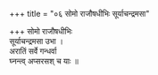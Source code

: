 +++
title = "०६ सोमो राजौषधीभिः सूर्याचन्द्रमसा"

+++
सोमो राजौषधीभिः  
सूर्याचन्द्रमसा उभा ।  
अरातिं सर्वे गन्धर्वा  
घ्नन्त्व् अप्सरसश् च याः ॥